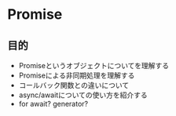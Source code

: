 # Promise

## 目的

- Promiseというオブジェクトについてを理解する
- Promiseによる非同期処理を理解する
- コールバック関数との違いについて
- async/awaitについての使い方を紹介する
- for await? generator?